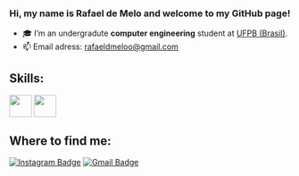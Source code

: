 ### Hi, my name is Rafael de Melo and welcome to my GitHub page!

- 🎓 I’m an undergradute **computer engineering** student at [UFPB (Brasil)](https://www.ufpb.br/).
- 📫 Email adress: rafaeldmeloo@gmail.com
 
 ## Skills:
 <div>
 
  <img align="center" height="40" width="40" src="https://user-images.githubusercontent.com/88677716/138993975-44fa2637-df5c-405f-9047-7dca449705d7.png">
  <img align="center" height="40" width="40" src="https://user-images.githubusercontent.com/88677716/138994190-3c9c1e27-3b47-448b-86ba-69137d0d3375.png">
  
 </div>
  
  ## Where to find me:
  
  [![Instagram Badge](https://img.shields.io/badge/-Instagram-C13584?style=flat-square&labelColor=C13584&logo=instagram&logoColor=white&link=https://www.instagram.com/itamarprf/)](https://www.instagram.com/itamarprf/)
  [![Gmail Badge](https://img.shields.io/badge/-Gmail-c14438?style=flat-square&logo=Gmail&logoColor=white&link=mailto:rafaeldmeloo@gmail.com)](mailto:rafaeldmeloo@gmail.com)


